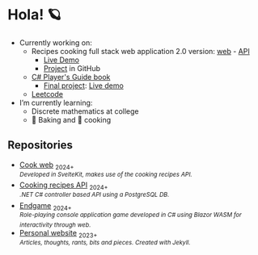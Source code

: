 # Hola! 🪐

- Currently working on:
  - Recipes cooking full stack web application 2.0 version: [web](https://github.com/luz-ojeda/cook-web) - [API](https://github.com/luz-ojeda/cook-api)
    - [Live Demo](https://cook-web-weathered-thunder-7639.fly.dev/)
    - [Project](https://github.com/users/luz-ojeda/projects/9) in GitHub
  - [C# Player's Guide book](https://csharpplayersguide.com/)
    - [Final project](https://github.com/luz-ojeda/c-players-guide-endgame): [Live demo](https://kind-wave-02b99d910.5.azurestaticapps.net/)
  - [Leetcode](https://leetcode.com/luzojeda/)
- I’m currently learning:
  - Discrete mathematics at college
  - 🍞 Baking and 🍳 cooking

## Repositories

- [Cook web](https://github.com/luz-ojeda/cook-web) <sub>2024+</sub><br /><sup>_Developed in SvelteKit, makes use of the cooking recipes API._</sup>
- [Cooking recipes API](https://github.com/luz-ojeda/cook-api) <sub>2024+</sub><br /><sup>_.NET C# controller based API using a PostgreSQL DB._</sup>
- [Endgame](https://github.com/luz-ojeda/c-players-guide-endgame) <sub>2024+</sub> <br /><sup>_Role-playing console application game developed in C# using Blazor WASM for interactivity through web._</sup>
- [Personal website](https://github.com/luz-ojeda/luz-ojeda.github.io) <sub>2023+</sub> <br /><sup>_Articles, thoughts, rants, bits and pieces. Created with Jekyll._</sup>
